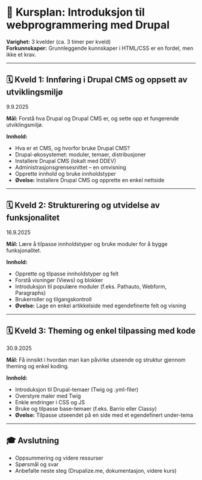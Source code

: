 # 📘 Kursplan: Introduksjon til webprogrammering med Drupal

**Varighet:** 3 kvelder (ca. 3 timer per kveld)  
**Forkunnskaper:** Grunnleggende kunnskaper i HTML/CSS er en fordel, men ikke et krav.

---

## 🗓️ Kveld 1: Innføring i Drupal CMS og oppsett av utviklingsmiljø
9.9.2025

**Mål:** Forstå hva Drupal og Drupal CMS er, og sette opp et fungerende utviklingsmiljø.

**Innhold:**
- Hva er et CMS, og hvorfor bruke Drupal CMS?
- Drupal-økosystemet: moduler, temaer, distribusjoner
- Installere Drupal CMS (lokalt med DDEV)
- Administrasjonsgrensesnittet – en omvisning
- Opprette innhold og bruke innholdstyper
- **Øvelse:** Installere Drupal CMS og opprette en enkel nettside

---

## 🗓️ Kveld 2: Strukturering og utvidelse av funksjonalitet
16.9.2025

**Mål:** Lære å tilpasse innholdstyper og bruke moduler for å bygge funksjonalitet.

**Innhold:**
- Opprette og tilpasse innholdstyper og felt
- Forstå visninger (Views) og blokker
- Introduksjon til populære moduler (f.eks. Pathauto, Webform, Paragraphs)
- Brukerroller og tilgangskontroll
- **Øvelse:** Lage en enkel artikkelside med egendefinerte felt og visning

---

## 🗓️ Kveld 3: Theming og enkel tilpassing med kode
30.9.2025

**Mål:** Få innsikt i hvordan man kan påvirke utseende og struktur gjennom theming og enkel koding.

**Innhold:**
- Introduksjon til Drupal-temaer (Twig og .yml-filer)
- Overstyre maler med Twig
- Enkle endringer i CSS og JS
- Bruke og tilpasse base-temaer (f.eks. Barrio eller Classy)
- **Øvelse:** Tilpasse utseendet på en side med et egendefinert under-tema

---

## 🎓 Avslutning

- Oppsummering og videre ressurser
- Spørsmål og svar
- Anbefalte neste steg (Drupalize.me, dokumentasjon, videre kurs)
